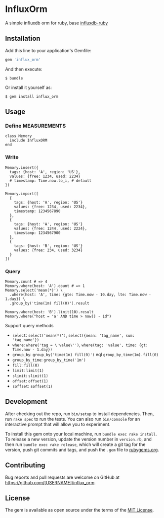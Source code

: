 # InfluxOrm

A simple influxdb orm for ruby, base [influxdb-ruby](https://github.com/influxdata/influxdb-ruby)

## Installation

Add this line to your application's Gemfile:

```ruby
gem 'influx_orm'
```

And then execute:

    $ bundle

Or install it yourself as:

    $ gem install influx_orm

## Usage

### Define MEASUREMENTS

```
class Memory
  include InfluxORM
end
```

### Write

```
Memory.insert({
  tags: {host: 'A', region: 'US'},
  values: {free: 1234, used: 2234}
  # timestamp: Time.now.to_i, # default 
})

Memory.import([
  {
    tags: {host: 'A', region: 'US'}
    values: {free: 1234, used: 2234},
    timestamp: 1234567890
  },
  {
    tags: {host: 'A', region: 'US'}
    values: {free: 1244, used: 2224},
    timestamp: 1234567900
  },
  {
    tags: {host: 'B', region: 'US'}
    values: {free: 234, used: 3234}
  }
])
```

### Query

```
Memory.count # => 4
Memory.where(host: 'A').count # => 1
Memory.select('mean(*)') \
  .where(host: 'A', time: {gte: Time.now - 10.day, lte: Time.now - 1.day}) \
  .group_by('time(1m) fill(0)').result

Memory.where(host: 'B').limit(10).result
Memory.where("host = 'a' AND time > now() - 1d")
```

Support query methods

* `select`: `select('mean(*)')`, `select({mean: 'tag_name', sum: 'tag_name'})`
* `where`: `where('tag = \'value\'')`, `where(tag: 'value', time: {gt: Time.now - 1.day})`
* `group_by`: `group_by('time(1m) fill(0)')` eql `group_by_time(1m).fill(0)` 
* `group_by_time`: `group_by_time('1m')`
* `fill`: `fill(0)`
* `limit`: `limit(1)`
* `slimit`: `slimit(1)`
* `offset`: `offset(1)`
* `soffset`: `soffset(1)`


## Development

After checking out the repo, run `bin/setup` to install dependencies. Then, run `rake spec` to run the tests. You can also run `bin/console` for an interactive prompt that will allow you to experiment.

To install this gem onto your local machine, run `bundle exec rake install`. To release a new version, update the version number in `version.rb`, and then run `bundle exec rake release`, which will create a git tag for the version, push git commits and tags, and push the `.gem` file to [rubygems.org](https://rubygems.org).

## Contributing

Bug reports and pull requests are welcome on GitHub at https://github.com/[USERNAME]/influx_orm.


## License

The gem is available as open source under the terms of the [MIT License](http://opensource.org/licenses/MIT).

